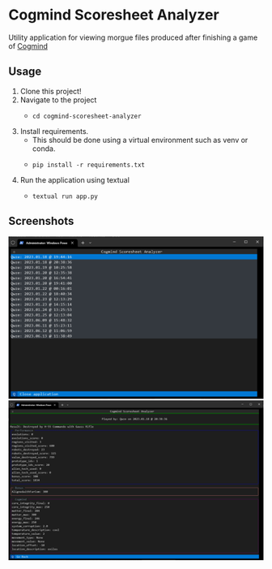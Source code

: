 # Cogmind Scoresheet Analyzer
Utility application for viewing morgue files produced after finishing a game of [Cogmind][1]


## Usage
1. Clone this project!
2. Navigate to the project
   - ```commandline
     cd cogmind-scoresheet-analyzer
     ```
3. Install requirements.
   - This should be done using a virtual environment such as venv or conda. 
   - ```commandline
     pip install -r requirements.txt
     ```
4. Run the application using textual
   - ```commandline
     textual run app.py
     ```

## Screenshots
![scoresheet_browser_screen][3]
![scoresheet_screen][2]

[1]: https://www.gridsagegames.com/cogmind/
[2]: documentation/screenshots/scoresheet_screen_2023-06-20.png
[3]: documentation/screenshots/scoresheet_browser_screen_2023-06-20.png